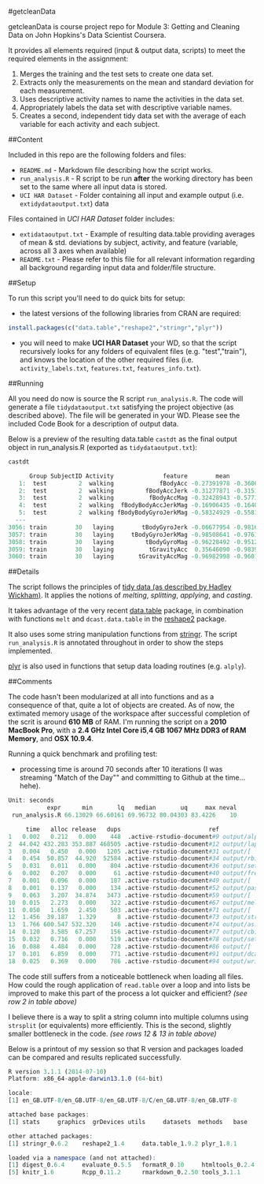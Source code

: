 #getcleanData

getcleanData is course project repo for Module 3: Getting and Cleaning Data on John Hopkins's Data Scientist Coursera.

It provides all elements required (input & output data, scripts) to meet the required elements in the assignment:

1. Merges the training and the test sets to create one data set.
2. Extracts only the measurements on the mean and standard deviation for each measurement.
3. Uses descriptive activity names to name the activities in the data set.
4. Appropriately labels the data set with descriptive variable names. 
5. Creates a second, independent tidy data set with the average of each variable for each activity and each subject. 

##Content

Included in this repo are the following folders and files:

- `README.md` -  Markdown file describing how the script works.
- `run_analysis.R` - R script to be run **after** the working directory has been set to the same where all input data is stored.
- `UCI HAR Dataset` - Folder containing all input and example output (i.e. `extidydataoutput.txt`) data

Files contained in *UCI HAR Dataset* folder includes:

- `extidataoutput.txt` - Example of resulting data.table providing averages of mean & std. deviations by subject, activity, and feature (variable, across all 3 axes when available)
- `README.txt` - Please refer to this file for all relevant information regarding all background regarding input data and folder/file structure.

##Setup

To run this script you'll need to do quick bits for setup:

- the latest versions of the following libraries from CRAN are required:

```R
install.packages(c("data.table","reshape2","stringr","plyr"))
```

- you will need to make **UCI HAR Dataset** your WD, so that the script recursively looks for any folders of equivalent files (e.g. "test","train"), and knows the location of the other required files (i.e. `activity_labels.txt`, `features.txt`, `features_info.txt`).

##Running

All you need do now is source the R script `run_analysis.R`. The code will generate a file `tidydataoutput.txt` satisfying the project objective (as described above). The file will be generated in your WD. Please see the included Code Book for a description of output data.

Below is a preview of the resulting data.table `castdt` as the final output object in run_analysis.R (exported as `tidydataoutput.txt`):

```R
castdt

      Group SubjectID Activity              feature        mean        std
   1:  test         2  walking             fBodyAcc -0.27391978 -0.3606977
   2:  test         2  walking         fBodyAccJerk -0.31277871 -0.3151814
   3:  test         2  walking          fBodyAccMag -0.32428943 -0.5771052
   4:  test         2  walking  fBodyBodyAccJerkMag -0.16906435 -0.1640920
   5:  test         2  walking fBodyBodyGyroJerkMag -0.58324929 -0.5581046
  ---                                                                     
3056: train        30   laying        tBodyGyroJerk -0.06677954 -0.9816339
3057: train        30   laying     tBodyGyroJerkMag -0.98508641 -0.9761771
3058: train        30   laying         tBodyGyroMag -0.96228492 -0.9512644
3059: train        30   laying          tGravityAcc  0.35646090 -0.9839231
3060: train        30   laying       tGravityAccMag -0.96982998 -0.9601679
```

##Details

The script follows the principles of [tidy data (as described by Hadley Wickham)](http://vita.had.co.nz/papers/tidy-data.pdf). It applies the notions of *melting*, *splitting*, *applying*, and *casting*. 

It takes advantage of the very recent [data.table](http://cran.r-project.org/web/packages/data.table/index.html) package, in combination with functions `melt` and `dcast.data.table` in the [reshape2](http://cran.r-project.org/web/packages/reshape2/index.html) package. 

It also uses some string manipulation functions from [stringr](http://cran.r-project.org/web/packages/stringr/index.html). The script `run_analysis.R` is annotated throughout in order to show the steps implemented. 

[plyr](http://cran.r-project.org/web/packages/plyr/index.html) is also used in functions that setup data loading routines (e.g. `alply`).

##Comments

The code hasn't been modularized at all into functions and as a consequence of that, quite a lot of objects are created. As of now, the extimated memory usage of the workspace after successful completion of the scrit is around **610 MB** of RAM. I'm running the script on a **2010 MacBook Pro**, with a **2.4 GHz Intel Core i5**,**4 GB 1067 MHz DDR3 of RAM Memory**, and **OSX 10.9.4**.

Running a quick benchmark and profiling test:

- processing time is around 70 seconds after 10 iterations (I was streaming "Match of the Day"" and committing to Github at the time... hehe).
```R
Unit: seconds
           expr      min       lq   median       uq     max neval
 run_analysis.R 66.13029 66.60161 69.96732 80.04303 83.4226    10
```

```R
     time   alloc release   dups                         ref                     src
1   0.002   0.212   0.000    448  .active-rstudio-document#9 output/alply           
2  44.042 432.283 353.887 468505 .active-rstudio-document#12 output/lapply          
3   0.004   0.450   0.000   1205 .active-rstudio-document#31 output/[               
4   0.454  50.857  44.920  52584 .active-rstudio-document#34 output/rbindlist       
5   0.031   0.011   0.000    804 .active-rstudio-document#36 output/setkeyv         
6   0.002   0.207   0.000     61 .active-rstudio-document#40 output/fread           
7   0.001   0.096   0.000    187 .active-rstudio-document#49 output/[               
8   0.001   0.137   0.000    134 .active-rstudio-document#52 output/paste           
9   0.063   3.207  34.874   3473 .active-rstudio-document#59 output/[               
10  0.015   2.273   0.000    322 .active-rstudio-document#67 output/melt            
11  0.050   1.659   2.450    503 .active-rstudio-document#71 output/[               
12  1.456  39.187   1.329      8 .active-rstudio-document#73 output/strsplit        
13  1.766 600.547 532.320    146 .active-rstudio-document#74 output/as.data.table   
14  0.120   3.585  67.257    156 .active-rstudio-document#77 output/cbind           
15  0.032   0.716   0.000    519 .active-rstudio-document#78 output/setkeyv         
16  0.088   4.484   0.000    728 .active-rstudio-document#86 output/[               
17  0.101   6.859   0.000    771 .active-rstudio-document#91 output/dcast.data.table
18  0.025   0.369   0.000    786 .active-rstudio-document#94 output/write.table     
```

The code still suffers from a noticeable bottleneck when loading all files. How could the rough application of `read.table` over a loop and into lists be improved to make this part of the process a lot quicker and efficient? *(see row 2 in table above)*

I believe there is a way to split a string column into multiple columns using `strsplit` (or equivalents) more efficiently. This is the second, slightly smaller bottleneck in the code. *(see rows 12 & 13 in table above)*

Below is a printout of my session so that R version and packages loaded can be compared and results replicated successfully. 

```R
R version 3.1.1 (2014-07-10)
Platform: x86_64-apple-darwin13.1.0 (64-bit)

locale:
[1] en_GB.UTF-8/en_GB.UTF-8/en_GB.UTF-8/C/en_GB.UTF-8/en_GB.UTF-8

attached base packages:
[1] stats     graphics  grDevices utils     datasets  methods   base     

other attached packages:
[1] stringr_0.6.2    reshape2_1.4     data.table_1.9.2 plyr_1.8.1      

loaded via a namespace (and not attached):
[1] digest_0.6.4     evaluate_0.5.5   formatR_0.10     htmltools_0.2.4 
[5] knitr_1.6        Rcpp_0.11.2      rmarkdown_0.2.50 tools_3.1.1 
```